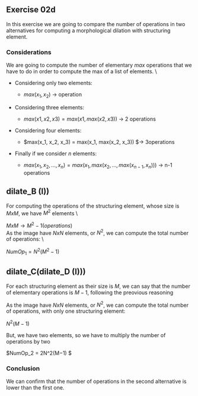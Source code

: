 ## Exercise 02d 

In this exercise we are going to compare the number of operations in two alternatives for computing a morphological dilation with structuring element.

### Considerations 

We are going to compute the number of elementary $max$ operations that we have to do in order to compute the max of a list of elements. \

* Considering only two elements:
    * $max(x_1, x_2)$ -> operation

* Considering three elements:
    * $max(x1,x2,x3) = max(x1,max(x2,x3))$ -> 2 operations

* Considering four elements:
    * $max(x_1, x_2, x_3) = max(x_1, max(x_2, x_3)) $-> 3operations

* Finally if we consider $n$ elements:
    * $max(x_1, x_2, ..., x_n) = max(x_1, max(x_2, ... ,max(x_{n-1}, x_n)))$ -> n-1 operations

## dilate_B (I))
For computing the operations of the structuring element, whose size is $MxM$, we have $M^2$ elements \

$MxM→M^2 −1 (operations)$ \
 As the image have $NxN$ elements, or $N^2$, we can compute the total number of operations: \

$NumOp_1 = N^2(M^2 −1)$

## dilate_C(dilate_D (I)))
For each structuring element as their size is $M$, we can say that the number of elementary operations is $M-1$, following the preovious reasoning

As the image have $NxN$ elements, or $N^2$, we can compute the total number of operations, with only one structuring element:

$N^2(M−1)$

But, we have two elements, so we have to multiply the number of operations
by two

$NumOp_2 = 2N^2(M−1) $

### Conclusion 
We can confirm that the number of operations in the second alternative is lower than the first one.
